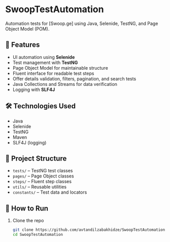 # SwoopTestAutomation

Automation tests for [Swoop.ge] using Java, Selenide, TestNG, and Page Object Model (POM).

## 📌 Features

- UI automation using **Selenide**
- Test management with **TestNG**
- Page Object Model for maintainable structure
- Fluent interface for readable test steps
- Offer details validation, filters, pagination, and search tests
- Java Collections and Streams for data verification
- Logging with **SLF4J**

## 🛠️ Technologies Used

- Java
- Selenide
- TestNG
- Maven
- SLF4J (logging)

## 📂 Project Structure

- `tests/` – TestNG test classes  
- `pages/` – Page Object classes  
- `steps/` – Fluent step classes  
- `utils/` – Reusable utilities  
- `constants/` – Test data and locators

## 🚀 How to Run

1. Clone the repo  
   ```bash
   git clone https://github.com/avtandilzabakhidze/SwoopTestAutomation.git
   cd SwoopTestAutomation
